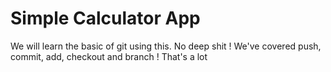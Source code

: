 # Simple Calculator App 

We will learn the basic of git using this. No deep shit ! 
We've covered push, commit, add, checkout and branch ! That's a lot
